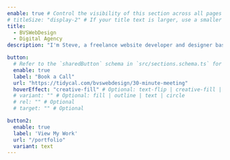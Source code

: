 ```yaml
---
enable: true # Control the visibility of this section across all pages where it is used
# titleSize: "display-2" # If your title text is larger, use a smaller text size like "display-3", "display-2", or "display-1".
title:
  - BVSWebDesign
  - Digital Agency
description: "I'm Steve, a freelance website developer and designer based in Skipton, North Yorkshire - get in touch to develop a powerful web presence for your business"

button:
  # Refer to the `sharedButton` schema in `src/sections.schema.ts` for all available configuration options (e.g., enable, label, url, hoverEffect, variant, icon, tag, rel, class, target, etc.)
  enable: true
  label: "Book a Call"
  url: "https://tidycal.com/bvswebdesign/30-minute-meeting"
  hoverEffect: "creative-fill" # Optional: text-flip | creative-fill | magnetic | magnetic-text-flip
  # variant: "" # Optional: fill | outline | text | circle
  # rel: "" # Optional
  # target: "" # Optional

button2:
  enable: true
  label: 'View My Work'
  url: "/portfolio"
  variant: text
---
```

